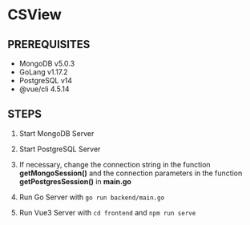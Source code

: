 # CSView

## PREREQUISITES
* MongoDB v5.0.3
* GoLang v1.17.2
* PostgreSQL v14
* @vue/cli 4.5.14



## STEPS

1. Start MongoDB Server

2. Start PostgreSQL Server

3. If necessary, change the connection string in the function **getMongoSession()** and the connection parameters in the function **getPostgresSession()** in **main.go**

4. Run Go Server with `go run backend/main.go`

5. Run Vue3 Server with `cd frontend` and `npm run serve`